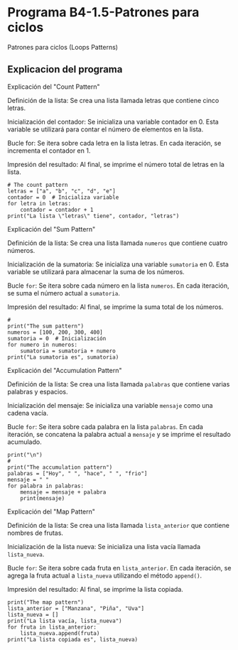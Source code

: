 # Programa B4-1.5-Patrones para ciclos
Patrones para ciclos (Loops Patterns)
## Explicacion del programa 
Explicación del "Count Pattern"

Definición de la lista: Se crea una lista llamada letras que contiene cinco letras.

Inicialización del contador: Se inicializa una variable contador en 0. Esta variable se utilizará para contar el número de elementos en la lista.

Bucle for: Se itera sobre cada letra en la lista letras. En cada iteración, se incrementa el contador en 1.

Impresión del resultado: Al final, se imprime el número total de letras en la lista.
```
# The count pattern 
letras = ["a", "b", "c", "d", "e"]
contador = 0  # Inicializa variable 
for letra in letras: 
    contador = contador + 1 
print("La lista \"letras\" tiene", contador, "letras") 
```
Explicación del "Sum Pattern"

Definición de la lista: Se crea una lista llamada ```numeros``` que contiene cuatro números.

Inicialización de la sumatoria: Se inicializa una variable ```sumatoria``` en 0. Esta variable se utilizará para almacenar la suma de los números.

Bucle ```for```: Se itera sobre cada número en la lista ```numeros```. En cada iteración, se suma el número actual a ```sumatoria```.

Impresión del resultado: Al final, se imprime la suma total de los números.
```
# 
print("The sum pattern") 
numeros = [100, 200, 300, 400]
sumatoria = 0  # Inicialización 
for numero in numeros: 
    sumatoria = sumatoria + numero  
print("La sumatoria es", sumatoria)
```
Explicación del "Accumulation Pattern"

Definición de la lista: Se crea una lista llamada ```palabras``` que contiene varias palabras y espacios.

Inicialización del mensaje: Se inicializa una variable ```mensaje``` como una cadena vacía.

Bucle ```for```: Se itera sobre cada palabra en la lista ```palabras```. En cada iteración, se concatena la palabra actual a ```mensaje``` y se imprime el resultado acumulado.
```
print("\n")
#
print("The accumulation pattern") 
palabras = ["Hoy", " ", "hace", " ", "frio"]
mensaje = " "
for palabra in palabras:
    mensaje = mensaje + palabra 
    print(mensaje) 
```
Explicación del "Map Pattern"

Definición de la lista: Se crea una lista llamada ```lista_anterior``` que contiene nombres de frutas.

Inicialización de la lista nueva: Se inicializa una lista vacía llamada ```lista_nueva```.

Bucle ```for```: Se itera sobre cada fruta en ```lista_anterior```. En cada iteración, se agrega la fruta actual a ```lista_nueva``` utilizando el método ```append()```.

Impresión del resultado: Al final, se imprime la lista copiada.
```
print("The map pattern")
lista_anterior = ["Manzana", "Piña", "Uva"]
lista_nueva = []
print("La lista vacía, lista_nueva")
for fruta in lista_anterior:
    lista_nueva.append(fruta)
print("La lista copiada es", lista_nueva)
```
